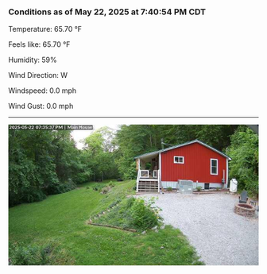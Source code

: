 ### Conditions as of May 22, 2025 at 7:40:54 PM CDT 

Temperature: 65.70 &deg;F

Feels like: 65.70 &deg;F

Humidity: 59%

Wind Direction: W

Windspeed: 0.0 mph

Wind Gust: 0.0 mph

---

<img src="./images/latest.jpeg"/>

